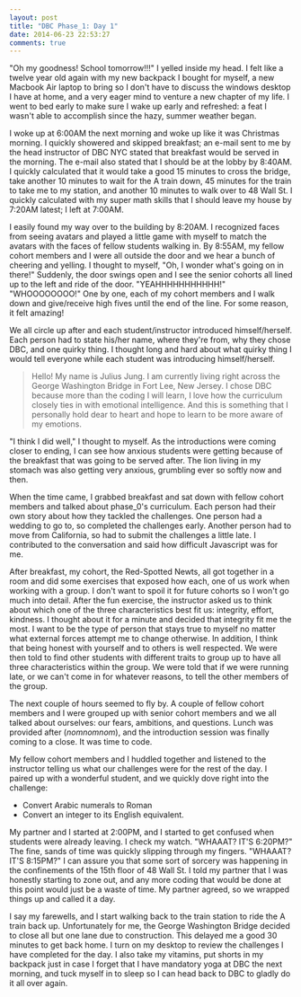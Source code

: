 ```yaml
---
layout: post
title: "DBC Phase_1: Day 1"
date: 2014-06-23 22:53:27
comments: true
---
```


"Oh my goodness! School tomorrow!!!" I yelled inside my head. I felt like a twelve year old again with my new backpack I bought for myself, a new Macbook Air laptop to bring so I don't have to discuss the windows desktop I have at home, and a very eager mind to venture a new chapter of my life. I went to bed early to make sure I wake up early and refreshed: a feat I wasn't able to accomplish since the hazy, summer weather began.

I woke up at 6:00AM the next morning and woke up like it was Christmas morning. I quickly showered and skipped breakfast; an e-mail sent to me by the head instructor of DBC NYC stated that breakfast would be served in the morning. The e-mail also stated that I should be at the lobby by 8:40AM. I quickly calculated that it would take a good 15 minutes to cross the bridge, take another 10 minutes to wait for the A train down, 45 minutes for the train to take me to my station, and another 10 minutes to walk over to 48 Wall St. I quickly calculated with my super math skills that I should leave my house by 7:20AM latest; I left at 7:00AM.

I easily found my way over to the building by 8:20AM. I recognized faces from seeing avatars and played a little game with myself to match the avatars with the faces of fellow students walking in. By 8:55AM, my fellow cohort members and I were all outside the door and we hear a bunch of cheering and yelling. I thought to myself, "Oh, I wonder what's going on in there!" Suddenly, the door swings open and I see the senior cohorts all lined up to the left and ride of the door. "YEAHHHHHHHHHHH!" "WHOOOOOOOO!" One by one, each of my cohort members and I walk down and give/receive high fives until the end of the line. For some reason, it felt amazing!

We all circle up after and each student/instructor introduced himself/herself. Each person had to state his/her name, where they're from, why they chose DBC, and one quirky thing. I thought long and hard about what quirky thing I would tell everyone while each student was introducing himself/herself.

> Hello! My name is Julius Jung. I am currently living right across the George Washington Bridge in Fort Lee, New Jersey. I chose DBC because more than the coding I will learn, I love how the curriculum closely ties in with emotional intelligence. And this is something that I personally hold dear to heart and hope to learn to be more aware of my emotions.

"I think I did well," I thought to myself. As the introductions were coming closer to ending, I can see how anxious students were getting because of the breakfast that was going to be served after. The lion living in my stomach was also getting very anxious, grumbling ever so softly now and then.

When the time came, I grabbed breakfast and sat down with fellow cohort members and talked about phase_0's curriculum. Each person had their own story about how they tackled the challenges. One person had a wedding to go to, so completed the challenges early. Another person had to move from California, so had to submit the challenges a little late. I contributed to the conversation and said how difficult Javascript was for me.

After breakfast, my cohort, the Red-Spotted Newts, all got together in a room and did some exercises that exposed how each, one of us work when working with a group. I don't want to spoil it for future cohorts so I won't go much into detail. After the fun exercise, the instructor asked us to think about which one of the three characteristics best fit us: integrity, effort, kindness. I thought about it for a minute and decided that integrity fit me the most. I want to be the type of person that stays true to myself no matter what external forces attempt me to change otherwise. In addition, I think that being honest with yourself and to others is well respected. We were then told to find other students with different traits to group up to have all three characteristics within the group. We were told that if we were running late, or we can't come in for whatever reasons, to tell the other members of the group.

The next couple of hours seemed to fly by. A couple of fellow cohort members and I were grouped up with senior cohort members and we all talked about ourselves: our fears, ambitions, and questions. Lunch was provided after (*nomnomnom*), and the introduction session was finally coming to a close. It was time to code.

My fellow cohort members and I huddled together and listened to the instructor telling us what our challenges were for the rest of the day. I paired up with a wonderful student, and we quickly dove right into the challenge:

  * Convert Arabic numerals to Roman
  * Convert an integer to its English equivalent.

My partner and I started at 2:00PM, and I started to get confused when students were already leaving. I check my watch. "WHAAAT? IT'S 6:20PM?" The fine, sands of time was quickly slipping through my fingers. "WHAAAT? IT'S 8:15PM?" I can assure you that some sort of sorcery was happening in the confinements of the 15th floor of 48 Wall St. I told my partner that I was honestly starting to zone out, and any more coding that would be done at this point would just be a waste of time. My partner agreed, so we wrapped things up and called it a day.

I say my farewells, and I start walking back to the train station to ride the A train back up. Unfortunately for me, the George Washington Bridge decided to close all but one lane due to construction. This delayed me a good 30 minutes to get back home. I turn on my desktop to review the challenges I have completed for the day. I also take my vitamins, put shorts in my backpack just in case I forget that I have mandatory yoga at DBC the next morning, and tuck myself in to sleep so I can head back to DBC to gladly do it all over again.